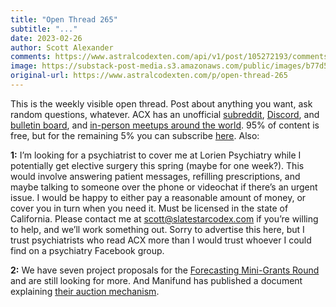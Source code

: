 ```yaml
---
title: "Open Thread 265"
subtitle: "..."
date: 2023-02-26
author: Scott Alexander
comments: https://www.astralcodexten.com/api/v1/post/105272193/comments?&all_comments=true
image: https://substack-post-media.s3.amazonaws.com/public/images/b77d5ce6-8c9d-4cf3-8384-54e6c3330f6e_255x255.webp
original-url: https://www.astralcodexten.com/p/open-thread-265
---
```

This is the weekly visible open thread. Post about anything you want, ask random questions, whatever. ACX has an unofficial [subreddit](https://www.reddit.com/r/slatestarcodex/), [Discord](https://discord.gg/RTKtdut), and [bulletin board](https://www.datasecretslox.com/index.php), and [in-person meetups around the world](https://www.lesswrong.com/community?filters%5B0%5D=SSC). 95% of content is free, but for the remaining 5% you can subscribe [here](https://astralcodexten.substack.com/subscribe?). Also:

**1:** I’m looking for a psychiatrist to cover me at Lorien Psychiatry while I potentially get elective surgery this spring (maybe for one week?). This would involve answering patient messages, refilling prescriptions, and maybe talking to someone over the phone or videochat if there’s an urgent issue. I would be happy to either pay a reasonable amount of money, or cover you in turn when you need it. Must be licensed in the state of California. Please contact me at scott@slatestarcodex.com if you’re willing to help, and we’ll work something out. Sorry to advertise this here, but I trust psychiatrists who read ACX more than I would trust whoever I could find on a psychiatry Facebook group.

**2:** We have seven project proposals for the [Forecasting Mini-Grants Round](https://astralcodexten.substack.com/p/announcing-forecasting-impact-mini) and are still looking for more. And Manifund has published a document explaining [their auction mechanism](https://manifund.org/about#the-auction-mechanism).
